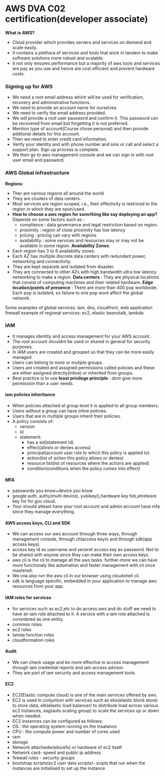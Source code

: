 # AWS DVA C02 certification(developer associate)
**What is AWS?**
* Cloud provider which provides servers and services on demand and scale easily.
* It contains a plethora of services and tools that work in tandem to make software solutions more robust and scalable.
* It not only ensures performance but a majority of aws tools and services are pay as you use and hence are cost efficient and prevent hardware costs.

### Signing up for AWS
* We need a root email address which will be used for verification, recovery and administrative functions.
* We need to provide an account name for ourselves.
* We need to verify the email address provided.
* We will provide a root user password and confirm it. This password can be recovered from email but forgetting it is not preferred.
* Mention type of account(Course chose personal) and then provide additonal details for this account.
* Then we need to enter credit card information.
* Verify your identity and with phone number and sms or call and select a support plan. Sign up process is complete.
* We then go to aws management console and we can sign in with root user email and password.

### AWS Global infrastructure
**Regions**: 
* Ther are various regions all around the world 
* They are clusters of data centers.
* Most services are region scoped, i.e., their effectivity is restriced to the region in which they are spun/used.
* **How to choose a aws region for somrthing like say deploying an app?**
Depends on some factors such as :
  * compliance : data governance and legal restriction based on region.
  * proximity : region of close proximity has low latency
  * pricing : pricing can vary with regions
  * availability : some services and resources may or may not be available in some region.
**Availability Zones**:
* Each region has 3 to 6 availability zones.
* Each AZ has multiple discrete data centers with redundant power, networking and connectivity.
* They are kept separate and isolated from disaster.
* They are connected to other AZs with high bandwidth ultra low latency networking to make a region.
**Data centers** : They are physical locations that consist of computing machines and their related hardware.
**Edge location/points of presence** : There are more than 400 pop worldwide. Each pop is isolated, so failure to one pop wont affect the global network.

Some examples of global services: iam, dns, cloudfront, web application firewall
example of regional services: ec2, elastic beanstalk, lambda

### IAM
* It manages identity and access management for your AWS account.
* The root account shouldnt be used or shared in general for security purposes.
* In IAM users are created and grouped so that they can be more easily managed.
* Users can belong to none or mutiple groups.
* Users are created and assigned permissions called policies and these are either assigned directly(inline) or inherited from groups.
* Best practice is to use **least privilege principle** : dont give more permission than a user needs.

#### iam policies inheritance
* When policies attached at group level it is applied to all group members.
* Users without a group can have inline policies.
* Users that are in multiple groups inherit their policies.
* A policy consists of:
  * version
  * id
  * statement:
    * has a sid(statement id)
    * effect(allows or denies access)
    * principal(account user role to which this policy is applied to)
    * action(list of action this policy allows or denies)
    * resource list(list of resources where the actions are applied)
    * condition(conditions when the policy comes into effect)
 
#### MFA
* passwords you know+device you know
* google auth, authy(multi device), yubikey(),hardware key fob,ahrdware key for for gov cloud.
* Your should atleast have your root account and admin account have mfa since they manage everything.

#### AWS access keys, CLI and SDK
* We can access our aws account through three ways, through management console, through cli(access keys) and through sdk(app access keys).
* access key id as username and seceret access key as password. Not to be shared with anyone since they can make their own access keys.
* aws cli is the cli to manage all the aws tasks. further-more we can have more functionaly like automation and faster management with cli once mastered.
* We cna also run the aws cli in our browser using cloudshell cli.
* sdk is language specific, embedded in your application to manage aws resources from your app.

#### IAM roles for services
* for services such as ec2,etc to do access aws and do stuff we need to have an iam role attached to it. A service with a iam role attached is considered as one entity.
* common roles:
*  ec2 roles
*  lamda function roles
*  cloudformation roles

#### Audit
* We can check usage and be more effective in access management through iam credential reports and iam access advisor.
* They are part of iam security and access management tools.

#### EC2
* EC2(Elastic compute cloud) is one of the main services offered by aws.
* EC2 is used in conjuntion with services such as ebs(elastic block store) to store data, elb(elastic load balancer) to distribute load across various ec2 instances, asg(auto scaling group) to scale the services up or down when needed.
* EC2 instances can be configured as follows:
 * OS : the operating system running on the insatance
 * CPU : the compute power and number of cores used
 * ram
 * storage
  * Network attachedw(ebs/efs) or hardware of ec2 itself
 * Network card- speed and public ip address
 * firewall rules - security groups
 * bootstrap scripts(ec2 user data scripts)- scipts that run when the instances are initialised to set up the instance
 



